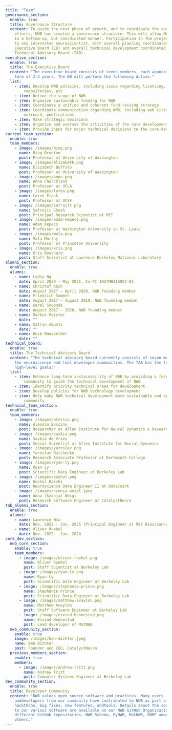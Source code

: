 ```yaml
---
title: "Team"
governance_section:
  enable: true
  title: Governance Structure
  content: To guide the next phase of growth, and to coordinate the various
    efforts, NWB has created a governance structure. This will allow NWB to grow
    in a bottom-up, but coordinated manner. Participation in the project is open
    to any interested neuroscientist, with overall planning coordinated by an
    Executive Board (EB) and overall technical development coordinated by a
    Technical Advisory Board (TAB).
executive_section:
  enable: true
  title: The Executive Board
  content: "The executive board consists of seven members, each appointed for a
    term of 2-3 years. The EB will perform the following duties:"
  list:
    - item: Develop NWB policies, including issue regarding licensing, code
        repositories, etc
    - item: Define the scope of NWB
    - item: Organize sustainable funding for NWB
    - item: Coordinate a unified and coherent fund-raising strategy
    - item: Coordinate communication regarding NWB, including web sites, community
        outreach, publications
    - item: Make strategic decisions
    - item: Organize and oversee the activities of the core development team
    - item: Provide input for major technical decisions to the core development team
current_team_section:
  enable: true
  team_members:
    - image: /images/bing.png
      name: Bing Brunton
      post: Professor at University of Washington
    - image: /images/elizabeth.png
      name: Elizabeth Buffalo
      post: Professor at University of Washington
    - image: /images/anne.png
      name: Anne Churchland
      post: Professor at UCLA
    - image: /images/loren.png
      name: Loren Frank
      post: Professor at UCSF
    - image: /images/satrajit.png
      name: Satrajit Ghosh
      post: Principal Research Scientist at MIT
    - image: /images/adam-kepecs.png
      name: Adam Kepecs
      post: Professor at Washington University in St. Louis
    - image: /images/mala.png
      name: Mala Murthy
      post: Professor at Princeton University
    - image: /images/kris.png
      name: Kris Bouchard
      post: Staff Scientist at Lawrence Berkeley National Laboratory
alumni_section:
  enable: true
  alumni:
    - name: Lydia Ng
      date: April 2020 – May 2021, Co-PI 1R24MH116922-01
    - name: Christof Koch
      date: August 2017 – April 2020, NWB founding member
    - name: Friedrich Sommer
      date: August 2017 – August 2019, NWB founding member
    - name: Karel Svoboda
      date: August 2017 – 2020, NWB founding member
    - name: Markus Meister
      date: ""
    - name: Katrin Amunts
      date: ""
    - name: Huib Mansvelder
      date: ""
technical_board:
  enable: true
  title: The Technical Advisory Board
  content: "The technical advisory board currently consists of seven members from
    the neuroscience and tool developer communities. The TAB has the following
    high-level goals:"
  list:
    - item: Enhance long-term sustainability of NWB by providing a forum for the
        community to guide the technical development of NWB
    - item: Identify priority technical areas for development
    - item: Develop policies for NWB technology development
    - item: Help make NWB technical development more sustainable and open to the
        community
technical_team_section:
  enable: true
  team_members:
    - image: /images/alessio.png
      name: Alessio Buccino
      post: Researcher at Allen Institute for Neural Dynamics & Research Software Engineer at CatalystNeuro
    - image: /images/saskia.png
      name: Saskia de Vries
      post: Senior Scientist at Allen Institute for Neural Dynamics
    - image: /images/yaroslav.png
      name: Yaroslav Halchenko
      post: Research Associate Professor at Dartmouth College
    - image: /images/ryan-ly.png
      name: Ryan Ly
      post: Scientific Data Engineer at Berkeley Lab
    - image: /images/kushal.png
      name: Kushal Bakshi
      post: Neuroscience Data Engineer II at DataJoint
    - image: /images/szonja-weigl.jpeg
      name: Anna (Szonja) Weigl
      post: Research Software Engineer at CatalystNeuro
tab_alumni_section:
  enable: true
  alumni:
    - name: Lawrence Niu
      date: Nov. 2022 - Jan. 2025 (Principal Engineer at MBF Biosciences)
    - name: Oliver Ruebel
      date: Nov. 2022 - Jan. 2024
core_dev_section:
  nwb_core_section:
    enable: true
    team_members:
      - image: /images/oliver-ruebel.png
        name: Oliver Ruebel
        post: Staff Scientist at Berkeley Lab
      - image: /images/ryan-ly.png
        name: Ryan Ly
        post: Scientific Data Engineer at Berkeley Lab
      - image: /images/stephanie-prince.png
        name: Stephanie Prince
        post: Scientific Data Engineer at Berkeley Lab
      - image: /images/matthew-avaylon.png
        name: Matthew Avaylon
        post: Staff Software Engineer at Berkeley Lab
      - image: /images/eivind-hennestad.png
        name: Eivind Hennestad
        post: Lead developer of MatNWB
  nwb_community_section:
    enable: true
    image: /images/ben-dichter.jpeg
    name: Ben Dichter
    post: Founder and CEO, CatalystNeuro
  previous_members_section:
    enable: true
    members:
      - image: /images/andrew-tritt.png
        name: Andrew Tritt
        post: Computer Systems Engineer at Berkeley Lab
dev_community_section:
  enable: true
  title: Developer Community
  content: "NWB values open source software and practices. Many users
    anddevelopers from our community have contributed to NWB as part of
    hackthons, bug fixes, new features, andtools. Details about the contributors
    to our various software are available on our NWB GitHub Organization and the
    different GitHub repositories: NWB Schema, PyNWB, MatNWB, HDMF among many
    others."
---
```

